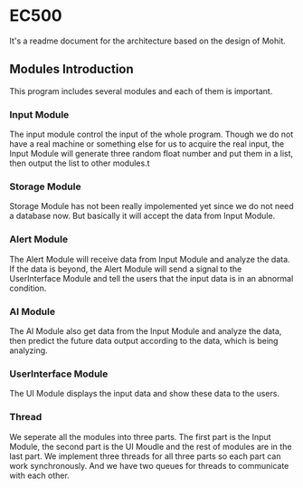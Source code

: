 
# EC500
It's a readme document for the architecture based on the design of Mohit.
## Modules Introduction
This program includes several modules and each of them is important.
### Input Module
The input module control the input of the whole program. Though we do not have a real machine or something else for us to acquire the real input, the Input Module will generate three random float number and put them in a list, then output the list to other modules.t

### Storage Module
Storage Module has not been really impolemented yet since we do not need a database now. But basically it will accept the data from Input Module.

### Alert Module
The Alert Module will receive data from Input Module and analyze the data. If the data is beyond, the Alert Module will send a signal to the UserInterface Module and tell the users that the input data is in an abnormal condition.

### AI Module
The AI Module also get data from the Input Module and analyze the data, then predict the future data output according to the data, which is being analyzing.

### UserInterface Module
The UI Module displays the input data and show these data to the users. 

### Thread
We seperate all the modules into three parts. The first part is the Input Module, the second part is the UI Moudle and the rest of modules are in the last part. We implement three threads for all three parts so each part can work synchronously. And we have two queues for threads to communicate with each other.
